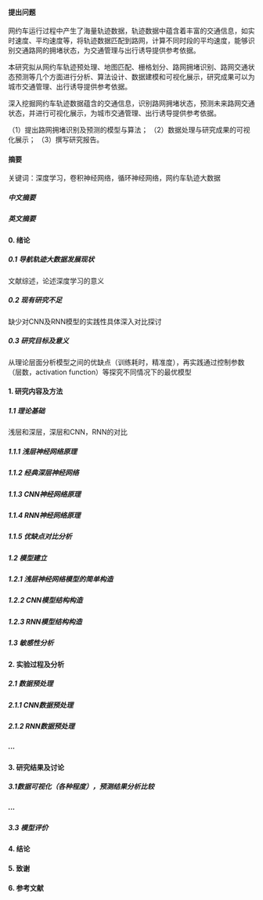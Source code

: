 #### 提出问题

网约车运行过程中产生了海量轨迹数据，轨迹数据中蕴含着丰富的交通信息，如实时速度、平均速度等，将轨迹数据匹配到路网，计算不同时段的平均速度，能够识别交通路网的拥堵状态，为交通管理与出行诱导提供参考依据。

本研究拟从网约车轨迹预处理、地图匹配、栅格划分、路网拥堵识别、路网交通状态预测等几个方面进行分析、算法设计、数据建模和可视化展示，研究成果可以为城市交通管理、出行诱导提供参考依据。

深入挖掘网约车轨迹数据蕴含的交通信息，识别路网拥堵状态，预测未来路网交通状态，并进行可视化展示，为城市交通管理、出行诱导提供参考依据。

（1）提出路网拥堵识别及预测的模型与算法；
（2）数据处理与研究成果的可视化展示；
（3）撰写研究报告。

#### 摘要

关键词：深度学习，卷积神经网络，循环神经网络，网约车轨迹大数据

##### 中文摘要

##### 英文摘要

#### 0. 绪论

##### 0.1 导航轨迹大数据发展现状

文献综述，论述深度学习的意义

##### 0.2 现有研究不足

缺少对CNN及RNN模型的实践性具体深入对比探讨

##### 0.3 研究目标及意义

从理论层面分析模型之间的优缺点（训练耗时，精准度），再实践通过控制参数（层数，activation function）等探究不同情况下的最优模型

#### 1. 研究内容及方法

##### 1.1 理论基础

浅层和深层，深层和CNN，RNN的对比

##### 1.1.1 浅层神经网络原理

##### 1.1.2 经典深层神经网络

##### 1.1.3 CNN神经网络原理

##### 1.1.4 RNN神经网络原理

##### 1.1.5 优缺点对比分析 

##### 1.2 模型建立

##### 1.2.1 浅层神经网络模型的简单构造

##### 1.2.2 CNN模型结构构造

##### 1.2.3 RNN模型结构构造

##### 1.3 敏感性分析

#### 2. 实验过程及分析

##### 2.1 数据预处理

##### 2.1.1 CNN数据预处理 

##### 2.1.2 RNN数据预处理

##### ...

#### 3. 研究结果及讨论

##### 3.1数据可视化（各种程度），预测结果分析比较

##### ...

##### 3.3 模型评价

#### 4. 结论

#### 5. 致谢

#### 6. 参考文献
